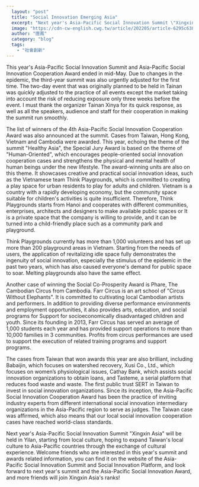 ```yaml
---
  layout: "post"
  title: "Social Innovation Emerging Asia"
  excerpt: "Next year's Asia-Pacific Social Innovation Summit \"Xingxin Asia\" will be held in Yilan, starting from local culture, hoping to expand Taiwan's local culture to Asia-Pacific countries through the exchange of cultural experience."
  image: "https://cdn-cw-english.cwg.tw/article/202205/article-6295c63863d10.jpg"
  author: "唐鳳"
  category: "blog"
  tags: 
    - "社會創新"
---
```



This year's Asia-Pacific Social Innovation Summit and Asia-Pacific Social Innovation Cooperation Award ended in mid-May. Due to changes in the epidemic, the third-year summit was also urgently adjusted for the first time. The two-day event that was originally planned to be held in Tainan was quickly adjusted to the practice of all events except the market taking into account the risk of reducing exposure only three weeks before the event. I must thank the organizer Tainan Xinya for its quick response, as well as all the speakers, audience and staff for their cooperation in making the summit run smoothly. 

The list of winners of the 4th Asia-Pacific Social Innovation Cooperation Award was also announced at the summit. Cases from Taiwan, Hong Kong, Vietnam and Cambodia were awarded. This year, echoing the theme of the summit "Healthy Asia", the Special Jury Award is based on the theme of "Human-Oriented", which encourages people-oriented social innovation cooperation cases and strengthens the physical and mental health of human beings under the new lifestyle. The award-winning units are also on this theme. It showcases creative and practical social innovation ideas, such as the Vietnamese team Think Playgrounds, which is committed to creating a play space for urban residents to play for adults and children. Vietnam is a country with a rapidly developing economy, but the community space suitable for children's activities is quite insufficient. Therefore, Think Playgrounds starts from Hanoi and cooperates with different communities, enterprises, architects and designers to make available public spaces or It is a private space that the company is willing to provide, and it can be turned into a child-friendly place such as a community park and playground. 

Think Playgrounds currently has more than 1,000 volunteers and has set up more than 200 playground areas in Vietnam. Starting from the needs of users, the application of revitalizing idle space fully demonstrates the ingenuity of social innovation, especially the stimulus of the epidemic in the past two years, which has also caused everyone's demand for public space to soar. Melting playgrounds also have the same effect. 

Another case of winning the Social Co-Prosperity Award is Phare, The Cambodian Circus from Cambodia. Farr Circus is an art school of "Circus Without Elephants". It is committed to cultivating local Cambodian artists and performers. In addition to providing diverse performance environments and employment opportunities, it also provides arts, education, and social programs for Support for socioeconomically disadvantaged children and youth. Since its founding in 2013, Farr Circus has served an average of 1,000 students each year and has provided support operations to more than 10,000 families in 3 communities. Profits from circus performances are used to support the execution of related training programs and support programs. 

The cases from Taiwan that won awards this year are also brilliant, including Babaijin, which focuses on watershed recovery, Xusi Co., Ltd., which focuses on women’s physiological issues, Cathay Bank, which assists social innovation organizations to obtain loans, and Tasteme, a serial platform that reduces food waste and waste. The first public trust SERT in Taiwan to invest in social innovation organizations. Since its inception, the Asia-Pacific Social Innovation Cooperation Award has been the practice of inviting industry experts from different international social innovation intermediary organizations in the Asia-Pacific region to serve as judges. The Taiwan case was affirmed, which also means that our local social innovation cooperation cases have reached world-class standards. 

Next year's Asia-Pacific Social Innovation Summit "Xingxin Asia" will be held in Yilan, starting from local culture, hoping to expand Taiwan's local culture to Asia-Pacific countries through the exchange of cultural experience. Welcome friends who are interested in this year's summit and awards related information, you can find it on the website of the Asia-Pacific Social Innovation Summit and Social Innovation Platform, and look forward to next year's summit and the Asia-Pacific Social Innovation Award, and more friends will join Xingxin Asia's ranks! 
